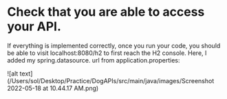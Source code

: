 <h1>Check that you are able to access your API.</h1>

If everything is implemented correctly, 
once you run your code, you should be able to visit localhost:8080/h2 to first reach the H2 console. 
Here, I added my spring.datasource. url from application.properties:

![alt text](/Users/sol/Desktop/Practice/DogAPIs/src/main/java/images/Screenshot 2022-05-18 at 10.44.17 AM.png)

